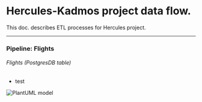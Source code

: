 # Hercules-Kadmos project data flow.
This doc. describes ETL processes for Hercules project.

***

### Pipeline: Flights
###### Flights (PostgresDB table) ######
+ test







![PlantUML model](http://www.plantuml.com/plantuml/png/TPB1RjSm3CRlUGfh5vZ4VmymmRIXCO7O0Gcq2qALbxYR8KsAxOAwfoVfkjALqaEYVDyNM_6lvseeDdJHHMeDB8FmtRr1O25ld9Dx0U-py4DEXX4Y9z9JE1pENi7hms5QpahaXiJOhmBLhtPnZIqINCLQLw7ddch8EPTllvSUSFHalVoKrUw4zF8j6Dv6EZu2L637S0fVsodLSFZsx9poV5P_Js6859f0VNsJq3yEYl0lZBE-v1fawRFOhC-fZQg6DkXyA9ONRAtnET2Jvct0kEc-o4lhvTaN3oK4bsW8LoMKPPoUYmxBjG_92tKq3VtTbsle9VkJoVb8uvlLC62lu3N-eAbOwzfofLq6ZF9p88EM8-d9yT-hDqo_OU7mMEZpcB1NWek4SInqzH67EdsE0vnkUEX_UUW-ZwBlyz1T7hhceJiyT9_7Ijwq7lg0HarTZBiIBH_NtxpYcFOwoRghEwSKXYx-0G00)



